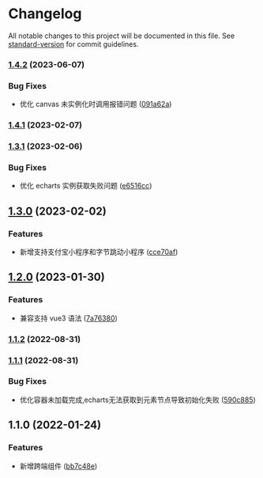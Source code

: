 # Changelog

All notable changes to this project will be documented in this file. See [standard-version](https://github.com/conventional-changelog/standard-version) for commit guidelines.

### [1.4.2](https://github.com/beezen/echarts4taro3/compare/v1.4.1...v1.4.2) (2023-06-07)


### Bug Fixes

* 优化 canvas 未实例化时调用报错问题 ([091a62a](https://github.com/beezen/echarts4taro3/commit/091a62a6bd724c679916a7ae5a0aa535e7c8af64))

### [1.4.1](https://github.com/beezen/echarts4taro3/compare/v1.3.1...v1.4.1) (2023-02-07)

### [1.3.1](https://github.com/beezen/echarts4taro3/compare/v1.3.0...v1.3.1) (2023-02-06)


### Bug Fixes

* 优化 echarts 实例获取失败问题 ([e6516cc](https://github.com/beezen/echarts4taro3/commit/e6516cce6ca2c73a46fc9dfc8a201c297ec70f2d))

## [1.3.0](https://github.com/beezen/echarts4taro3/compare/v1.2.0...v1.3.0) (2023-02-02)


### Features

* 新增支持支付宝小程序和字节跳动小程序 ([cce70af](https://github.com/beezen/echarts4taro3/commit/cce70afcf8007371f38d71718b96fa80fecffa5a))

## [1.2.0](https://github.com/beezen/echarts4taro3/compare/v1.1.2...v1.2.0) (2023-01-30)


### Features

* 兼容支持 vue3 语法 ([7a76380](https://github.com/beezen/echarts4taro3/commit/7a76380f1930a842f62aadbc4fb81011b61cdbd3))

### [1.1.2](https://github.com/beezen/echarts4taro3/compare/v1.1.1...v1.1.2) (2022-08-31)

### [1.1.1](https://github.com/beezen/echarts4taro3/compare/v1.1.0...v1.1.1) (2022-08-31)


### Bug Fixes

* 优化容器未加载完成,echarts无法获取到元素节点导致初始化失败 ([590c885](https://github.com/beezen/echarts4taro3/commit/590c8852711261f6ceeb751482b29ec75d243296))

## 1.1.0 (2022-01-24)


### Features

* 新增跨端组件 ([bb7c48e](https://github.com/beezen/echarts4taro3/commit/bb7c48ef61bbfb0d610807a45f9c16ce1b5a0155))
